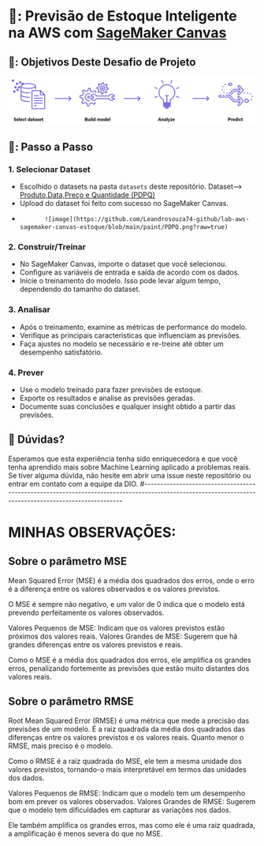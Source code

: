 
# 👀: Previsão de Estoque Inteligente na AWS com [SageMaker Canvas](https://aws.amazon.com/pt/sagemaker/canvas/)


## 🥅: Objetivos Deste Desafio de Projeto

![Imagem](https://github.com/Leandrosouza74-github/lab-aws-sagemaker-canvas-estoque/blob/main/paint/339880256-72f5c21f-5562-491e-aa42-2885a3184650.png?raw=true)

## 🚶: Passo a Passo

### 1. Selecionar Dataset 

-   Escolhido o datasets na pasta `datasets` deste repositório.
          Dataset--> [Produto,Data,Preço e Quantidade (PDPQ)](datasets/dataset-1000-com-preco-variavel-e-renovacao-estoque.csv)
-   Upload do dataset foi feito com sucesso no SageMaker Canvas.
-   
             ![image](https://github.com/Leandrosouza74-github/lab-aws-sagemaker-canvas-estoque/blob/main/paint/PDPQ.png?raw=true)

### 2. Construir/Treinar

-   No SageMaker Canvas, importe o dataset que você selecionou.
-   Configure as variáveis de entrada e saída de acordo com os dados.
-   Inicie o treinamento do modelo. Isso pode levar algum tempo, dependendo do tamanho do dataset.

### 3. Analisar

-   Após o treinamento, examine as métricas de performance do modelo.
-   Verifique as principais características que influenciam as previsões.
-   Faça ajustes no modelo se necessário e re-treine até obter um desempenho satisfatório.

### 4. Prever

-   Use o modelo treinado para fazer previsões de estoque.
-   Exporte os resultados e analise as previsões geradas.
-   Documente suas conclusões e qualquer insight obtido a partir das previsões.

## 🤔 Dúvidas?

Esperamos que esta experiência tenha sido enriquecedora e que você tenha aprendido mais sobre Machine Learning aplicado a problemas reais. Se tiver alguma dúvida, não hesite em abrir uma issue neste repositório ou entrar em contato com a equipe da DIO.
#-----------------------------------------------------------------------------------------------------------------------------------------------------
# MINHAS OBSERVAÇÕES:

## Sobre o parâmetro MSE
Mean Squared Error (MSE) é a média dos quadrados dos erros, onde o erro é a diferença entre os valores observados e os valores previstos.

O MSE é sempre não negativo, e um valor de 0 indica que o modelo está prevendo perfeitamente os valores observados.

Valores Pequenos de MSE: Indicam que os valores previstos estão próximos dos valores reais.
Valores Grandes de MSE: Sugerem que há grandes diferenças entre os valores previstos e reais.

Como o MSE é a média dos quadrados dos erros, ele amplifica os grandes erros, penalizando fortemente as previsões que estão muito distantes dos valores reais.

## Sobre o parâmetro RMSE

Root Mean Squared Error (RMSE) é uma métrica que mede a precisão das previsões de um modelo. É a raiz quadrada da média dos quadrados das diferenças entre os valores previstos e os valores reais. Quanto menor o RMSE, mais preciso é o modelo.

Como o RMSE é a raiz quadrada do MSE, ele tem a mesma unidade dos valores previstos, tornando-o mais interpretável em termos das unidades dos dados.

Valores Pequenos de RMSE: Indicam que o modelo tem um desempenho bom em prever os valores observados.
Valores Grandes de RMSE: Sugerem que o modelo tem dificuldades em capturar as variações nos dados.

Ele também amplifica os grandes erros, mas como ele é uma raiz quadrada, a amplificação é menos severa do que no MSE.


